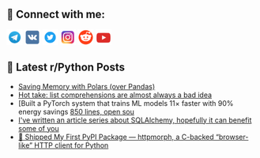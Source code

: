 ## 🔎 Connect with me:
[<img src="https://github.com/bullbesh/bullbesh/blob/main/images/Telegram.png" width="32" height="32" />](https://t.me/bullbesh)
[<img src="https://github.com/bullbesh/bullbesh/blob/main/images/VK.png" width="32" height="32" />](https://vk.com/bullbesh)
[<img src="https://github.com/bullbesh/bullbesh/blob/main/images/Twitter.png" width="32" height="32" />](https://twitter.com/bullbesh1)
[<img src="https://github.com/bullbesh/bullbesh/blob/main/images/Instagram.png" width="32" height="32" />](https://www.instagram.com/bullbesh)
[<img src="https://github.com/bullbesh/bullbesh/blob/main/images/Reddit.png" width="32" height="32" />](https://www.reddit.com/user/bullbesh)
[<img src="https://github.com/bullbesh/bullbesh/blob/main/images/YouTube.png" width="32" height="32" />](https://www.youtube.com/channel/UCtfjRs6uzgq5mfm8S06WTcg)

## 📕 Latest r/Python Posts
<!-- BLOG-POST-LIST:START -->
- [Saving Memory with Polars &lpar;over Pandas&rpar;](https://www.reddit.com/r/Python/comments/1oa4r54/saving_memory_with_polars_over_pandas/)
- [Hot take: list comprehensions are almost always a bad idea](https://www.reddit.com/r/Python/comments/1oa3n4x/hot_take_list_comprehensions_are_almost_always_a/)
- [Built a PyTorch system that trains ML models 11× faster with 90% energy savings [850 lines, open sou](https://www.reddit.com/r/Python/comments/1oa0gx2/built_a_pytorch_system_that_trains_ml_models_11/)
- [I&#39;ve written an article series about SQLAlchemy, hopefully it can benefit some of you](https://www.reddit.com/r/Python/comments/1o9zow6/ive_written_an_article_series_about_sqlalchemy/)
- [🚀 Shipped My First PyPI Package — httpmorph, a C-backed “browser-like” HTTP client for Python](https://www.reddit.com/r/Python/comments/1o9wltp/shipped_my_first_pypi_package_httpmorph_a_cbacked/)
<!-- BLOG-POST-LIST:END -->
